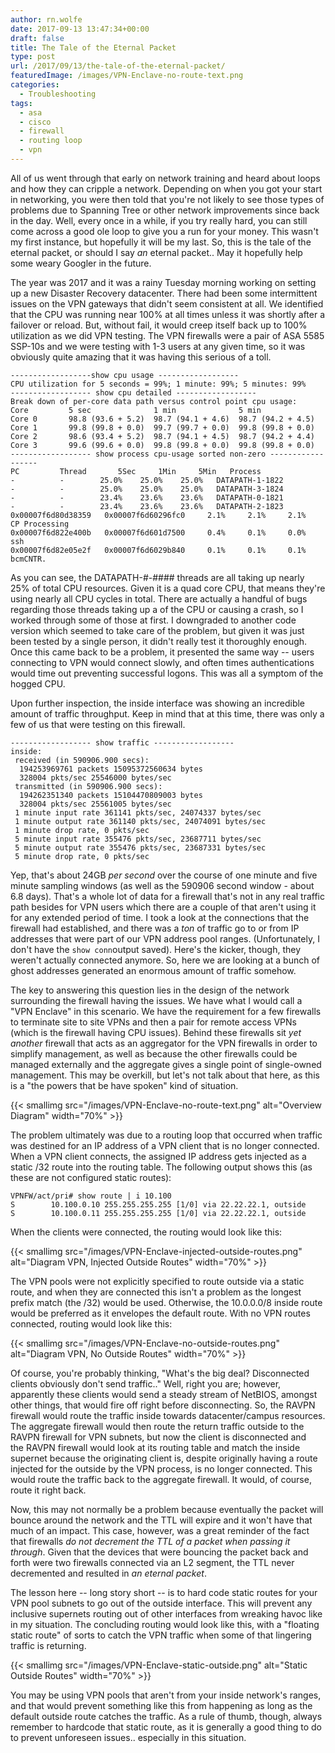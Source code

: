 ```yaml
---
author: rn.wolfe
date: 2017-09-13 13:47:34+00:00
draft: false
title: The Tale of the Eternal Packet
type: post
url: /2017/09/13/the-tale-of-the-eternal-packet/
featuredImage: /images/VPN-Enclave-no-route-text.png
categories:
  - Troubleshooting
tags:
  - asa
  - cisco
  - firewall
  - routing loop
  - vpn
---
```


All of us went through that early on network training and heard about loops and how they can cripple a network. Depending on when you got your start in networking, you were then told that you're not likely to see those types of problems due to Spanning Tree or other network improvements since back in the day. Well, every once in a while, if you try really hard, you can still come across a good ole loop to give you a run for your money. This wasn't my first instance, but hopefully it will be my last. So, this is the tale of the eternal packet, or should I say _an_ eternal packet.. May it hopefully help some weary Googler in the future.

The year was 2017 and it was a rainy Tuesday morning working on setting up a new Disaster Recovery datacenter. There had been some intermittent issues on the VPN gateways that didn't seem consistent at all. We identified that the CPU was running near 100% at all times unless it was shortly after a failover or reload. But, without fail, it would creep itself back up to 100% utilization as we did VPN testing. The VPN firewalls were a pair of ASA 5585 SSP-10s and we were testing with 1-3 users at any given time, so it was obviously quite amazing that it was having this serious of a toll.

    ------------------show cpu usage ------------------
    CPU utilization for 5 seconds = 99%; 1 minute: 99%; 5 minutes: 99%
    ------------------ show cpu detailed ------------------
    Break down of per-core data path versus control point cpu usage:
    Core         5 sec              1 min              5 min
    Core 0       98.8 (93.6 + 5.2)  98.7 (94.1 + 4.6)  98.7 (94.2 + 4.5)
    Core 1       99.8 (99.8 + 0.0)  99.7 (99.7 + 0.0)  99.8 (99.8 + 0.0)
    Core 2       98.6 (93.4 + 5.2)  98.7 (94.1 + 4.5)  98.7 (94.2 + 4.4)
    Core 3       99.6 (99.6 + 0.0)  99.8 (99.8 + 0.0)  99.8 (99.8 + 0.0)
    ------------------ show process cpu-usage sorted non-zero ------------------
    PC         Thread       5Sec     1Min     5Min   Process
    -          -        25.0%    25.0%    25.0%   DATAPATH-1-1822
    -          -        25.0%    25.0%    25.0%   DATAPATH-3-1824
    -          -        23.4%    23.6%    23.6%   DATAPATH-0-1821
    -          -        23.4%    23.6%    23.6%   DATAPATH-2-1823
    0x00007f6d80d38359   0x00007f6d60296fc0     2.1%     2.1%     2.1%   CP Processing
    0x00007f6d822e400b   0x00007f6d601d7500     0.4%     0.1%     0.0%   ssh
    0x00007f6d82e05e2f   0x00007f6d6029b840     0.1%     0.1%     0.1%   bcmCNTR.

As you can see, the DATAPATH-#-#### threads are all taking up nearly 25% of total CPU resources. Given it is a quad core CPU, that means they're using nearly all CPU cycles in total. There are actually a handful of bugs regarding those threads taking up a of the CPU or causing a crash, so I worked through some of those at first. I downgraded to another code version which seemed to take care of the problem, but given it was just been tested by a single person, it didn't really test it thoroughly enough. Once this came back to be a problem, it presented the same way -- users connecting to VPN would connect slowly, and often times authentications would time out preventing successful logons. This was all a symptom of the hogged CPU.

Upon further inspection, the inside interface was showing an incredible amount of traffic throughput. Keep in mind that at this time, there was only a few of us that were testing on this firewall.

    ------------------ show traffic ------------------
    inside:
     received (in 590906.900 secs):
      194253969761 packets 15095372560634 bytes
      328004 pkts/sec 25546000 bytes/sec
     transmitted (in 590906.900 secs):
      194262351340 packets 15104470809003 bytes
      328004 pkts/sec 25561005 bytes/sec
     1 minute input rate 361141 pkts/sec, 24074337 bytes/sec
     1 minute output rate 361140 pkts/sec, 24074091 bytes/sec
     1 minute drop rate, 0 pkts/sec
     5 minute input rate 355476 pkts/sec, 23687711 bytes/sec
     5 minute output rate 355476 pkts/sec, 23687331 bytes/sec
     5 minute drop rate, 0 pkts/sec

Yep, that's about 24GB _per second_ over the course of one minute and five minute sampling windows (as well as the 590906 second window - about 6.8 days). That's a whole lot of data for a firewall that's not in any real traffic path besides for VPN users which there are a couple of that aren't using it for any extended period of time. I took a look at the connections that the firewall had established, and there was a _ton_ of traffic go to or from IP addresses that were part of our VPN address pool ranges. (Unfortunately, I don't have the `show conn`output saved). Here's the kicker, though, they weren't actually connected anymore. So, here we are looking at a bunch of ghost addresses generated an enormous amount of traffic somehow.

The key to answering this question lies in the design of the network surrounding the firewall having the issues. We have what I would call a "VPN Enclave" in this scenario. We have the requirement for a few firewalls to terminate site to site VPNs and then a pair for remote access VPNs (which is the firewall having CPU issues). Behind these firewalls sit _yet another_ firewall that acts as an aggregator for the VPN firewalls in order to simplify management, as well as because the other firewalls could be managed externally and the aggregate gives a single point of single-owned management. This may be overkill, but let's not talk about that here, as this is a "the powers that be have spoken" kind of situation.

{{< smallimg src="/images/VPN-Enclave-no-route-text.png" alt="Overview Diagram" width="70%" >}}

The problem ultimately was due to a routing loop that occurred when traffic was destined for an IP address of a VPN client that is no longer connected. When a VPN client connects, the assigned IP address gets injected as a static /32 route into the routing table. The following output shows this (as these are not configured static routes):

    VPNFW/act/pri# show route | i 10.100
    S        10.100.0.10 255.255.255.255 [1/0] via 22.22.22.1, outside
    S        10.100.0.11 255.255.255.255 [1/0] via 22.22.22.1, outside

When the clients were connected, the routing would look like this:

{{< smallimg src="/images/VPN-Enclave-injected-outside-routes.png" alt="Diagram VPN, Injected Outside Routes" width="70%" >}}

The VPN pools were not explicitly specified to route outside via a static route, and when they are connected this isn't a problem as the longest prefix match (the /32) would be used. Otherwise, the 10.0.0.0/8 inside route would be preferred as it envelopes the default route. With no VPN routes connected, routing would look like this:

{{< smallimg src="/images/VPN-Enclave-no-outside-routes.png" alt="Diagram VPN, No Outside Routes" width="70%" >}}

Of course, you're probably thinking, "What's the big deal? Disconnected clients obviously don't send traffic.." Well, right you are; however, apparently these clients would send a steady stream of NetBIOS, amongst other things, that would fire off right before disconnecting. So, the RAVPN firewall would route the traffic inside towards datacenter/campus resources. The aggregate firewall would then route the return traffic outside to the RAVPN firewall for VPN subnets, but now the client is disconnected and the RAVPN firewall would look at its routing table and match the inside supernet because the originating client is, despite originally having a route injected for the outside by the VPN process, is no longer connected. This would route the traffic back to the aggregate firewall. It would, of course, route it right back.

Now, this may not normally be a problem because eventually the packet will bounce around the network and the TTL will expire and it won't have that much of an impact. This case, however, was a great reminder of the fact that firewalls _do not decrement the TTL of a packet when passing it through_. Given that the devices that were bouncing the packet back and forth were two firewalls connected via an L2 segment, the TTL never decremented and resulted in _an eternal packet_.

The lesson here -- long story short -- is to hard code static routes for your VPN pool subnets to go out of the outside interface. This will prevent any inclusive supernets routing out of other interfaces from wreaking havoc like in my situation. The concluding routing would look like this, with a "floating static route" of sorts to catch the VPN traffic when some of that lingering traffic is returning.

{{< smallimg src="/images/VPN-Enclave-static-outside.png" alt="Static Outside Routes" width="70%" >}}

You may be using VPN pools that aren't from your inside network's ranges, and that would prevent something like this from happening as long as the default outside route catches the traffic. As a rule of thumb, though, always remember to hardcode that static route, as it is generally a good thing to do to prevent unforeseen issues.. especially in this situation.
